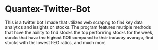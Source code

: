 # Quantex-Twitter-Bot
This is a twitter bot I made that utilizes web scraping to find key data analytics and insights on stocks. The program features multiple methods that have the ability to find stocks the top performing stocks for the week, stocks that have the highest ROE compared to their industry average, find stocks with the lowest PEG ratios, and much more.
